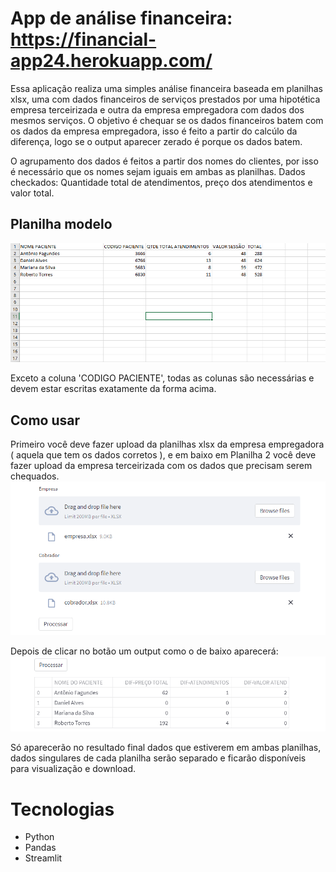 # App de análise financeira: https://financial-app24.herokuapp.com/
Essa aplicação realiza uma simples análise financeira baseada em planilhas xlsx, uma com dados financeiros de 
serviços prestados por uma hipotética empresa terceirizada e outra da empresa empregadora com dados dos mesmos 
serviços. O objetivo é chequar se os dados financeiros batem com os dados da empresa empregadora, isso é feito a partir do calcúlo da diferença, logo se o output aparecer zerado é porque os dados batem.

O agrupamento dos dados é feitos a partir dos nomes do clientes, por isso é necessário que os nomes sejam iguais em ambas as planilhas.
Dados checkados: Quantidade total de atendimentos, preço dos atendimentos e valor total.

## Planilha modelo
<img src="./imgs/modelo.png" />

Exceto a coluna 'CODIGO PACIENTE', todas as colunas são necessárias e devem estar escritas exatamente da forma acima.

## Como usar
Primeiro você deve fazer upload da planilhas xlsx da empresa empregadora ( aquela que tem os dados corretos ), e em baixo em Planilha 2 você deve fazer upload da empresa terceirizada com os dados que precisam serem chequados.
<img src="./imgs/upload.png" />

Depois de clicar no botão um output como o de baixo aparecerá:
<img src="./imgs/output.png" />

Só aparecerão no resultado final dados que estiverem em ambas planilhas, dados singulares de cada planilha serão separado e ficarão disponíveis para visualização e download.

# Tecnologias
- Python
- Pandas
- Streamlit
